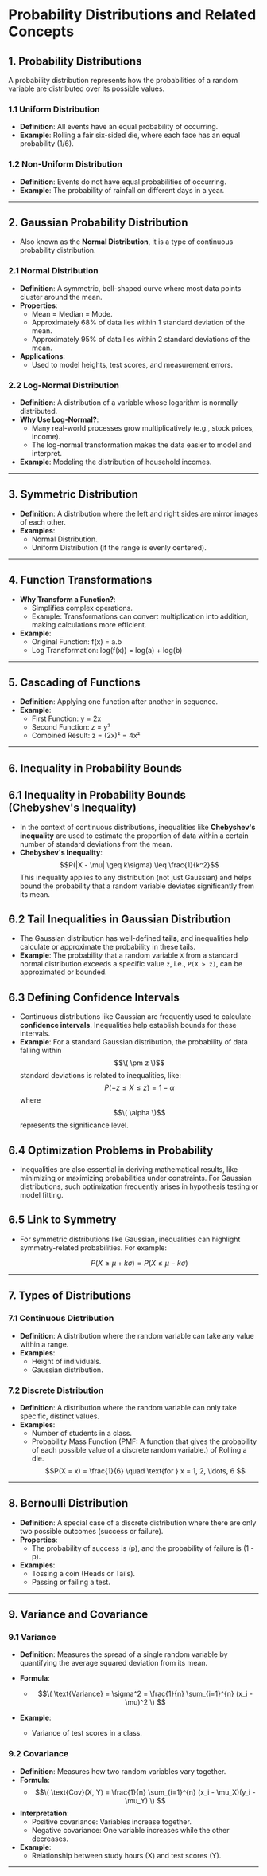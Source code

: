 # Probability Distributions and Related Concepts

## 1. Probability Distributions
A probability distribution represents how the probabilities of a random variable are distributed over its possible values.

### 1.1 Uniform Distribution
- **Definition**: All events have an equal probability of occurring.
- **Example**: Rolling a fair six-sided die, where each face has an equal probability (1/6).

### 1.2 Non-Uniform Distribution
- **Definition**: Events do not have equal probabilities of occurring.
- **Example**: The probability of rainfall on different days in a year.

---

## 2. Gaussian Probability Distribution
- Also known as the **Normal Distribution**, it is a type of continuous probability distribution.

### 2.1 Normal Distribution
- **Definition**: A symmetric, bell-shaped curve where most data points cluster around the mean.
- **Properties**:
  - Mean = Median = Mode.
  - Approximately 68% of data lies within 1 standard deviation of the mean.
  - Approximately 95% of data lies within 2 standard deviations of the mean.
- **Applications**:
  - Used to model heights, test scores, and measurement errors.

### 2.2 Log-Normal Distribution
- **Definition**: A distribution of a variable whose logarithm is normally distributed.
- **Why Use Log-Normal?**:
  - Many real-world processes grow multiplicatively (e.g., stock prices, income).
  - The log-normal transformation makes the data easier to model and interpret.
- **Example**: Modeling the distribution of household incomes.

---

## 3. Symmetric Distribution
- **Definition**: A distribution where the left and right sides are mirror images of each other.
- **Examples**:
  - Normal Distribution.
  - Uniform Distribution (if the range is evenly centered).

---

## 4. Function Transformations
- **Why Transform a Function?**:
  - Simplifies complex operations.
  - Example: Transformations can convert multiplication into addition, making calculations more efficient.
- **Example**:
  - Original Function: f(x) = a.b
  - Log Transformation: log(f(x)) = log(a) + log(b)

---

## 5. Cascading of Functions
- **Definition**: Applying one function after another in sequence.
- **Example**:
  - First Function:  y = 2x
  - Second Function: z = y²
  - Combined Result: z = (2x)² = 4x²

---

## 6. Inequality in Probability Bounds

## 6.1 Inequality in Probability Bounds (Chebyshev's Inequality)
- In the context of continuous distributions, inequalities like **Chebyshev's inequality** are used to estimate the proportion of data within a certain number of standard deviations from the mean.
- **Chebyshev's Inequality**:
  $$P(|X - \mu| \geq k\sigma) \leq \frac{1}{k^2}$$
  This inequality applies to any distribution (not just Gaussian) and helps bound the probability that a random variable deviates significantly from its mean.

## 6.2 Tail Inequalities in Gaussian Distribution
- The Gaussian distribution has well-defined **tails**, and inequalities help calculate or approximate the probability in these tails.
- **Example**: The probability that a random variable `X` from a standard normal distribution exceeds a specific value `z`, i.e., `P(X > z)`, can be approximated or bounded.

## 6.3 Defining Confidence Intervals
- Continuous distributions like Gaussian are frequently used to calculate **confidence intervals**. Inequalities help establish bounds for these intervals.
- **Example**: For a standard Gaussian distribution, the probability of data falling within $$\( \pm z \)$$ standard deviations is related to inequalities, like:
  $$P(-z \leq X \leq z) = 1 - \alpha $$
  where $$\( \alpha \)$$ represents the significance level.

## 6.4 Optimization Problems in Probability
- Inequalities are also essential in deriving mathematical results, like minimizing or maximizing probabilities under constraints. For Gaussian distributions, such optimization frequently arises in hypothesis testing or model fitting.

## 6.5 Link to Symmetry
- For symmetric distributions like Gaussian, inequalities can highlight symmetry-related probabilities. For example:

  $$P(X \geq \mu + k\sigma) = P(X \leq \mu - k\sigma)$$

---

## 7. Types of Distributions

### 7.1 Continuous Distribution
- **Definition**: A distribution where the random variable can take any value within a range.
- **Examples**:
  - Height of individuals.
  - Gaussian distribution.

### 7.2 Discrete Distribution
- **Definition**: A distribution where the random variable can only take specific, distinct values.
- **Examples**:
  - Number of students in a class.
  - Probability Mass Function (PMF: A function that gives the probability of each possible value of a discrete random variable.) of Rolling a die.
    $$P(X = x) = \frac{1}{6} \quad \text{for } x = 1, 2, \ldots, 6 $$

---

## 8. Bernoulli Distribution
- **Definition**: A special case of a discrete distribution where there are only two possible outcomes (success or failure).
- **Properties**:
  - The probability of success is (p), and the probability of failure is (1 - p).
- **Examples**:
  - Tossing a coin (Heads or Tails).
  - Passing or failing a test.

---

## 9. Variance and Covariance

### 9.1 Variance
- **Definition**: Measures the spread of a single random variable by quantifying the average squared deviation from its mean.
- **Formula**:
  - $$\( \text{Variance} = \sigma^2 = \frac{1}{n} \sum_{i=1}^{n} (x_i - \mu)^2 \) $$
 
- **Example**:
  - Variance of test scores in a class.

### 9.2 Covariance
- **Definition**: Measures how two random variables vary together.
- **Formula**:
  - $$\( \text{Cov}(X, Y) = \frac{1}{n} \sum_{i=1}^{n} (x_i - \mu_X)(y_i - \mu_Y) \) $$
- **Interpretation**:
  - Positive covariance: Variables increase together.
  - Negative covariance: One variable increases while the other decreases.
- **Example**:
  - Relationship between study hours (X) and test scores (Y).

---



